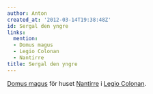 ```yaml
---
author: Anton
created_at: '2012-03-14T19:38:48Z'
id: Sergal den yngre
links:
  mention:
  - Domus magus
  - Legio Colonan
  - Nantirre
title: Sergal den yngre
---
```


[Domus magus] för huset [Nantirre] i [Legio Colonan].

  [Domus magus]: Domus_magus
  [Nantirre]: Nantirre
  [Legio Colonan]: Legio_Colonan
